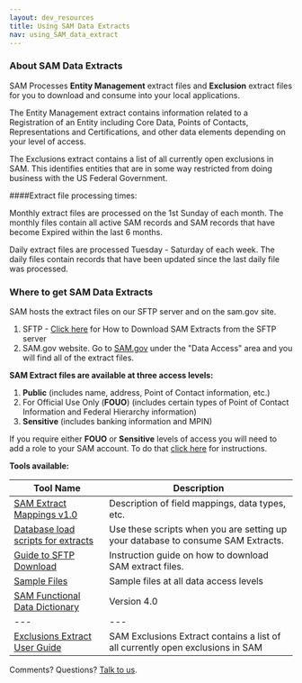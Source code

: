 ```yaml
---
layout: dev_resources
title: Using SAM Data Extracts
nav: using_SAM_data_extract
---
```

### About SAM Data Extracts
SAM Processes **Entity Management** extract files and **Exclusion** extract files for you to download and consume into your local applications. <br>

The Entity Management extract contains information related to a Registration of an Entity including Core Data, Points of Contacts, Representations and Certifications, and other data elements depending on your level of access. <br>

The Exclusions extract contains a list of all currently open exclusions in SAM. This identifies 
entities that are in some way restricted from doing business with the US Federal Government. 

####Extract file processing times:

Monthly extract files are processed on the 1st Sunday of each month. The monthly files contain all active SAM records and SAM records that have become Expired within the last 6 months. 

Daily extract files are processed Tuesday - Saturday of each week. The daily files contain records that have been updated since the last daily file was processed. 


### Where to get SAM Data Extracts 
SAM hosts the extract files on our SFTP server and on the sam.gov site. <br>
1. SFTP - [Click here](https://github.com/GSA/IAE-Architecture/blob/master/as-is/tech-docs/SAM/Guide%20to%20Downloading%20SAM%20Extracts%20via%20SFTP%20Site.pdf?raw=true) for How to Download SAM Extracts from the SFTP server<br>
2. SAM.gov website. Go to [SAM.gov](https://www.sam.gov/) under the "Data Access" area and you will find all of the extract files. <br>

**SAM Extract files are available at three access levels:**<br>
1. **Public** (includes name, address, Point of Contact information, etc.)<br>
2. For Official Use Only (**FOUO**) (includes certain types of Point of Contact Information and Federal Hierarchy information)<br>
3. **Sensitive** (includes banking information and MPIN)

If you require either **FOUO** or **Sensitive** levels of access you will need to add a role to your SAM account. To do that [click here](http://gsa.github.io/openIAE/developer_resources/Access_SAM_data.html) for instructions.


**Tools available:**

| Tool Name | Description |
|---|---|
| [SAM Extract Mappings v1.0](https://github.com/GSA/IAE-Architecture/tree/master/as-is/tech-docs/SAM/SAMWebServicesExtractsMappingsv1.0) | Description of field mappings, data types, etc. |
| [Database load scripts for extracts](https://github.com/GSA/IAE-Architecture/tree/master/as-is/tech-docs/SAM/ExtractLoadScripts) | Use these scripts when you are setting up your database to consume SAM Extracts. |
| [Guide to SFTP Download](https://github.com/GSA/IAE-Architecture/blob/master/as-is/tech-docs/SAM/Guide%20to%20Downloading%20SAM%20Extracts%20via%20SFTP%20Site.pdf?raw=true) | Instruction guide on how to download SAM extract files.|
| <a href="https://github.com/GSA/IAE-Architecture/tree/master/as-is/tech-docs/SAM/Sample%20Extract%20Files" target="_blank">Sample Files</a> | Sample files at all data access levels |
| [SAM Functional Data Dictionary](https://github.com/GSA/IAE-Architecture/blob/master/as-is/tech-docs/SAM/SAM%20Functional%20Data%20Dictionary%20v4.0.pdf?raw=true) | Version 4.0  |
|---|---|
| [Exclusions Extract User Guide](https://github.com/GSA/IAE-Architecture/blob/master/as-is/tech-docs/SAM/SAM_Exclusions_Extract_User_Guide.pdf?raw=true)|SAM Exclusions Extract contains a list of all currently open exclusions in SAM|


Comments? Questions?  [Talk to us](https://github.com/GSA/openIAE/issues).
